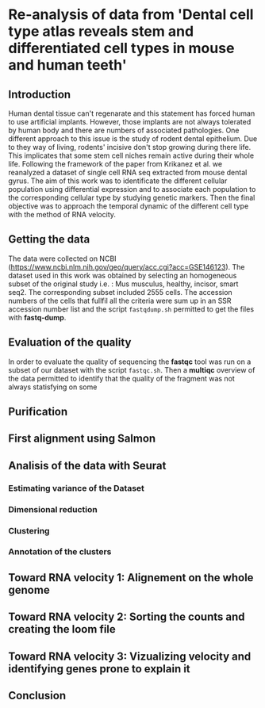 # Re-analysis of data from 'Dental cell type atlas reveals stem and differentiated cell types in mouse and human teeth'

## Introduction

Human dental tissue can't regenarate and this statement has forced human to use artificial implants. However, those implants are not always tolerated by human body and there are numbers of associated pathologies. One different approach to this issue is the study of rodent dental epithelium. Due to they way of living, rodents' incisive don't stop growing during there life. This implicates that some stem cell niches remain active during their whole life. Following the framework of the paper from Krikanez et al. we reanalyzed a dataset of single cell RNA seq extracted from mouse dental gyrus. The aim of this work was to identificate the different cellular population using differential expression and to associate each population to the corresponding cellular type by studying genetic markers. Then the final objective was to approach the temporal dynamic of the different cell type with the method of RNA velocity.

## Getting the data
The data were collected on NCBI (https://www.ncbi.nlm.nih.gov/geo/query/acc.cgi?acc=GSE146123). The dataset used in this work was obtained by selecting an homogeneous subset of the original study i.e. : Mus musculus, healthy, incisor, smart seq2. The corresponding subset included 2555 cells.
The accession numbers of the cells that fullfil all the criteria were sum up in an SSR accession number list and the script `fastqdump.sh` permitted to get the files with **fastq-dump**.

## Evaluation of the quality

In order to evaluate the quality of sequencing the **fastqc** tool was run on a subset of our dataset with the script `fastqc.sh`. Then a **multiqc** overview of the data permitted to identify that the quality of the fragment was not always statisfying on some 

## Purification

## First alignment using Salmon

## Analisis of the data with Seurat

### Estimating variance of the Dataset
### Dimensional reduction
### Clustering
### Annotation of the clusters

## Toward RNA velocity 1: Alignement on the whole genome

## Toward RNA velocity 2: Sorting the counts and creating the loom file

## Toward RNA velocity 3: Vizualizing velocity and identifying genes prone to explain it

## Conclusion


